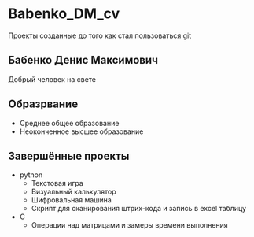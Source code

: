 # Babenko_DM_cv
Проекты созданные до того как стал пользоваться git
## Бабенко Денис Максимович
Добрый человек на свете
## Образрвание
- Среднее общее образование
- Неоконченное высшее образование
## Завершённые проекты
- python
    - Текстовая игра
    - Визуальный калькулятор
    - Шифровальная машина
    - Скрипт для сканирования штрих-кода и запись в excel таблицу
- C
    - Операции над матрицами и замеры времени выполнения
